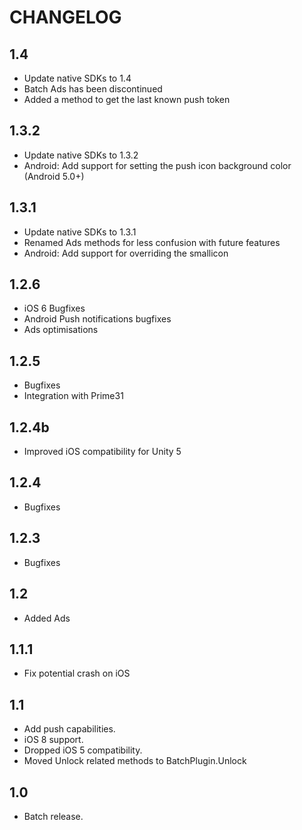 CHANGELOG
=========

1.4
----
* Update native SDKs to 1.4
* Batch Ads has been discontinued
* Added a method to get the last known push token

1.3.2
----
* Update native SDKs to 1.3.2
* Android: Add support for setting the push icon background color (Android 5.0+)

1.3.1
----
* Update native SDKs to 1.3.1
* Renamed Ads methods for less confusion with future features
* Android: Add support for overriding the smallicon

1.2.6
----
* iOS 6 Bugfixes
* Android Push notifications bugfixes
* Ads optimisations

1.2.5
-----
* Bugfixes
* Integration with Prime31

1.2.4b
-----
* Improved iOS compatibility for Unity 5

1.2.4
-----
* Bugfixes

1.2.3
-----
* Bugfixes

1.2
-----
* Added Ads

1.1.1
-----
* Fix potential crash on iOS


1.1
-----

 * Add push capabilities.
 * iOS 8 support.
 * Dropped iOS 5 compatibility.
 * Moved Unlock related methods to BatchPlugin.Unlock


1.0
-----

 * Batch release.
